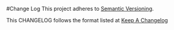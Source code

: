 #Change Log
This project adheres to [Semantic Versioning](http://semver.org/).

This CHANGELOG follows the format listed at [Keep A Changelog](http://keepachangelog.com/)


